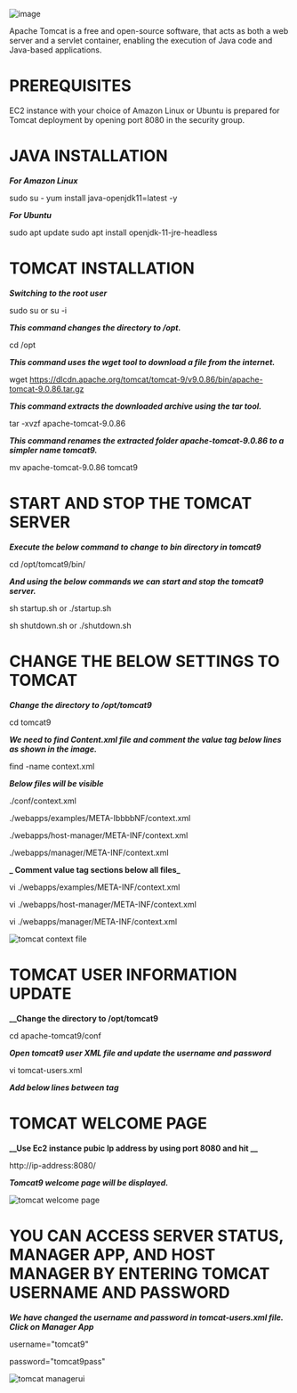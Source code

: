 ![image](https://github.com/ArunDiva/Applications/assets/154069273/165bfb51-0c6b-4ee3-a0ec-662ec5192705)

Apache Tomcat is a free and open-source software, that acts as both a web server and a servlet container, enabling the execution of Java code and Java-based applications.

# PREREQUISITES

EC2 instance with your choice of Amazon Linux or Ubuntu is prepared for Tomcat deployment by opening port 8080 in the security group.

# JAVA INSTALLATION

**_For Amazon Linux_**

sudo su - 
yum install java-openjdk11=latest -y 

**_For Ubuntu_**

sudo apt update
sudo apt install openjdk-11-jre-headless

# TOMCAT INSTALLATION

**_Switching to the root user_**

sudo su or su -i

**_This command changes the directory to /opt._**

cd /opt

**_This command uses the wget tool to download a file from the internet._**

wget https://dlcdn.apache.org/tomcat/tomcat-9/v9.0.86/bin/apache-tomcat-9.0.86.tar.gz

**_This command extracts the downloaded archive using the tar tool._**

tar -xvzf apache-tomcat-9.0.86 

**_This command renames the extracted folder apache-tomcat-9.0.86 to a simpler name tomcat9._**

mv apache-tomcat-9.0.86 tomcat9

# START AND STOP THE TOMCAT SERVER

**_Execute the below command to change to bin directory in tomcat9_**

cd /opt/tomcat9/bin/

**_And using the below commands we can start and stop the tomcat9 server._**

sh startup.sh or ./startup.sh

sh shutdown.sh or ./shutdown.sh

# CHANGE THE BELOW SETTINGS TO TOMCAT

**_Change the directory to /opt/tomcat9_**

cd tomcat9

**_We need to find Content.xml file and comment the value tag below lines as shown in the image._**

find -name context.xml

**_Below files will be visible_**

./conf/context.xml

./webapps/examples/META-IbbbbNF/context.xml

./webapps/host-manager/META-INF/context.xml

./webapps/manager/META-INF/context.xml

**_ Comment value tag sections below all files_**

vi ./webapps/examples/META-INF/context.xml

vi ./webapps/host-manager/META-INF/context.xml

vi ./webapps/manager/META-INF/context.xml

![tomcat context file](https://github.com/ArunDiva/Applications/assets/154069273/ebe226d9-0b80-4307-9e5f-cb99057ef539)


# TOMCAT USER INFORMATION UPDATE

**__Change the directory to /opt/tomcat9**

cd apache-tomcat9/conf

_**Open tomcat9 user XML file and update the username and password**_

vi tomcat-users.xml

_**Add below lines between <tomcat-users> tag**_

<role rolename="manager-gui"/>

<user username="tomcat9" password="tomcat9pass" roles="manager-gui"/>

# TOMCAT WELCOME PAGE

**__Use Ec2 instance pubic Ip address by using port 8080 and hit __**
 
http://ip-address:8080/

**_Tomcat9 welcome page will be displayed._**

![tomcat welcome page](https://github.com/ArunDiva/Applications/assets/154069273/a54d996d-e437-4b33-889a-c8aa73346d78)


# YOU CAN ACCESS SERVER STATUS, MANAGER APP, AND HOST MANAGER BY ENTERING TOMCAT USERNAME AND PASSWORD

**_We have changed the username and password in tomcat-users.xml file. Click on Manager App_**

username="tomcat9" 

password="tomcat9pass"

![tomcat managerui](https://github.com/ArunDiva/Applications/assets/154069273/29026ec7-489a-42d5-b1b9-65b573d749df)
